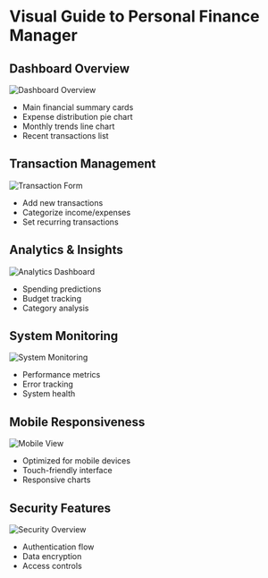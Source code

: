 # Visual Guide to Personal Finance Manager

## Dashboard Overview
![Dashboard Overview](/api/placeholder/800/400)
- Main financial summary cards
- Expense distribution pie chart
- Monthly trends line chart
- Recent transactions list

## Transaction Management
![Transaction Form](/api/placeholder/800/400)
- Add new transactions
- Categorize income/expenses
- Set recurring transactions

## Analytics & Insights
![Analytics Dashboard](/api/placeholder/800/400)
- Spending predictions
- Budget tracking
- Category analysis

## System Monitoring
![System Monitoring](/api/placeholder/800/400)
- Performance metrics
- Error tracking
- System health

## Mobile Responsiveness
![Mobile View](/api/placeholder/400/800)
- Optimized for mobile devices
- Touch-friendly interface
- Responsive charts

## Security Features
![Security Overview](/api/placeholder/800/400)
- Authentication flow
- Data encryption
- Access controls